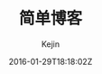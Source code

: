 ---
title: "简单博客"
github: https://github.com/liungkejin/liungkejin.github.io
demo: https://liungkejin.github.io/
author: Kejin

ssg:
  - Jekyll
cms:
  - No Cms
date: 2016-01-29T18:18:02Z
github_branch: master
---